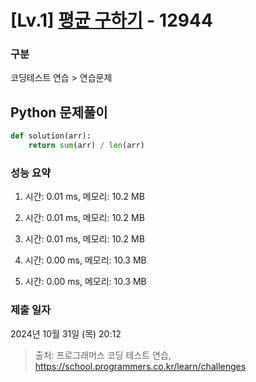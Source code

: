 # [Lv.1] [평균 구하기](https://school.programmers.co.kr/learn/courses/30/lessons/12944?language=python3) - 12944 

### 구분

코딩테스트 연습 > 연습문제

## Python 문제풀이

```py
def solution(arr):
    return sum(arr) / len(arr)
```

### 성능 요약

1. 시간: 0.01 ms, 메모리: 10.2 MB

2. 시간: 0.01 ms, 메모리: 10.2 MB
3. 시간: 0.01 ms, 메모리: 10.2 MB
4. 시간: 0.00 ms, 메모리: 10.3 MB
5. 시간: 0.00 ms, 메모리: 10.3 MB

### 제출 일자

2024년 10월 31일 (목) 20:12

> 출처: 프로그래머스 코딩 테스트 연습, https://school.programmers.co.kr/learn/challenges